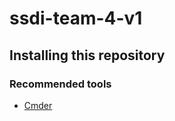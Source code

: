 # ssdi-team-4-v1

## Installing this repository

### Recommended tools
* [Cmder](url=http://cmder.net/)